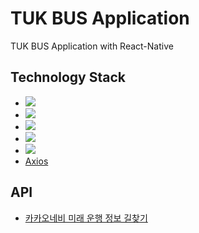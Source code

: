 # TUK BUS Application
TUK BUS Application with React-Native
## Technology Stack
- <img src="https://img.shields.io/badge/ReactNative-61DAFB?style=flat-square&logo=React&logoColor=black"/>
- <img src="https://img.shields.io/badge/TypeScript-3178C6?style=flat-square&logo=TypeScript&logoColor=black"/>
- <img src="https://img.shields.io/badge/Xcode-147EFB?style=flat-square&logo=Xcode&logoColor=black"/>
- <img src="https://img.shields.io/badge/Visual Studio Code-007ACC?style=flat-square&logo=Visual Studio Code&logoColor=black"/>
- <img src="https://img.shields.io/badge/Sourcetree-0052CC?style=flat-square&logo=Sourcetree&logoColor=black"/>
- [Axios](https://github.com/axios/axios)

## API
- [카카오네비 미래 운행 정보 길찾기](https://developers.kakaomobility.com/docs/navi-api/future/)
